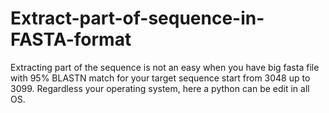# Extract-part-of-sequence-in-FASTA-format
Extracting part of the sequence is not an easy when you have big fasta file with 95% BLASTN match for your target sequence start from 3048 up to 3099. Regardless your operating system, here a python can be edit in all OS. 

